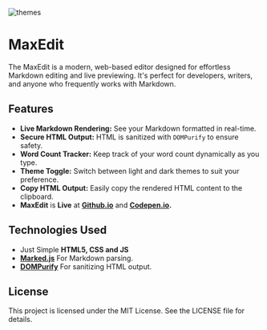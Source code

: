 ![themes](https://github.com/user-attachments/assets/c392d1ce-45d8-4eaa-8be6-551cbef1b96d)
# MaxEdit
The MaxEdit is a modern, web-based editor designed for effortless Markdown editing and live previewing. It's perfect for developers, writers, and anyone who frequently works with Markdown.

## Features

- **Live Markdown Rendering:** See your Markdown formatted in real-time.
- **Secure HTML Output:** HTML is sanitized with `DOMPurify` to ensure safety.
- **Word Count Tracker:** Keep track of your word count dynamically as you type.
- **Theme Toggle:** Switch between light and dark themes to suit your preference.
- **Copy HTML Output:** Easily copy the rendered HTML content to the clipboard.
- **MaxEdit** is **Live** at **[Github.io](https://adityasinh-sodha.github.io/MaxEdit/)** and **[Codepen.io](https://codepen.io/Adityasinh/full/vYowzNP).**


## Technologies Used

- Just Simple **HTML5, CSS and JS**
- **[Marked.js](https://github.com/markedjs/marked)** For Markdown parsing.
- **[DOMPurify](https://github.com/cure53/DOMPurify)** For sanitizing HTML output.

## License

 This project is licensed under the MIT License. See the LICENSE file for details.

